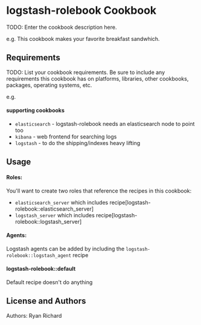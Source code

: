 logstash-rolebook Cookbook
==========================
TODO: Enter the cookbook description here.

e.g.
This cookbook makes your favorite breakfast sandwhich.

Requirements
------------
TODO: List your cookbook requirements. Be sure to include any requirements this cookbook has on platforms, libraries, other cookbooks, packages, operating systems, etc.

e.g.
#### supporting cookbooks
- `elasticsearch` - logstash-rolebook needs an elasticsearch node to point too
- `kibana` - web frontend for searching logs
- `logstash` - to do the shipping/indexes heavy lifting 



Usage
-----

#### Roles:
You'll want to create two roles that reference the recipes in this cookbook:
-   `elasticsearch_server` which includes recipe[logstash-rolebook::elasticsearch_server]
-   `logstash_server` which includes recipe[logstash-rolebook::logstash_server]

#### Agents:
Logstash agents can be added by including the `logstash-rolebook::logstash_agent` recipe

#### logstash-rolebook::default
Default recipe doesn't do anything


License and Authors
-------------------
Authors: Ryan Richard
